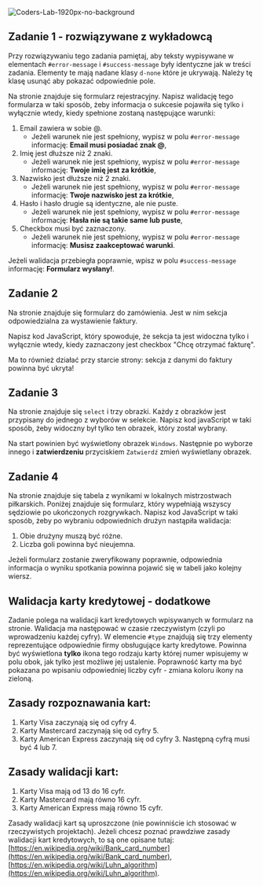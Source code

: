 ![Coders-Lab-1920px-no-background](https://user-images.githubusercontent.com/30623667/104709394-2cabee80-571f-11eb-9518-ea6a794e558e.png)


## Zadanie 1 - rozwiązywane z wykładowcą

Przy rozwiązywaniu tego zadania pamiętaj, aby teksty wypisywane w elementach ```#error-message``` i ```#success-message``` były identyczne jak w treści zadania. Elementy te mają nadane klasy `d-none` które je ukrywają. Należy tę klasę usunąć aby pokazać odpowiednie pole.

Na stronie znajduje się formularz rejestracyjny.
Napisz walidację tego formularza w taki sposób, żeby informacja o sukcesie pojawiła się tylko i wyłącznie wtedy, kiedy spełnione zostaną następujące warunki:

1. Email zawiera w sobie @.
    - Jeżeli warunek nie jest spełniony, wypisz w polu ```#error-message``` informację: **Email musi posiadać znak @**,
2. Imię jest dłuższe niż 2 znaki.
    - Jeżeli warunek nie jest spełniony, wypisz w polu ```#error-message``` informację: **Twoje imię jest za krótkie**,
3. Nazwisko jest dłuższe niż 2 znaki.
    - Jeżeli warunek nie jest spełniony, wypisz w polu ```#error-message``` informację: **Twoje nazwisko jest za krótkie**,
4. Hasło i hasło drugie są identyczne, ale nie puste.
    - Jeżeli warunek nie jest spełniony, wypisz w polu ```#error-message``` informację: **Hasła nie są takie same lub puste**,
5. Checkbox musi być zaznaczony.
    - Jeżeli warunek nie jest spełniony, wypisz w polu ```#error-message``` informację: **Musisz zaakceptować warunki**.

Jeżeli walidacja przebiegła poprawnie, wpisz w polu `#success-message` informację: **Formularz wysłany!**.



## Zadanie 2

Na stronie znajduje się formularz do zamówienia. Jest w nim sekcja odpowiedzialna za wystawienie faktury.

Napisz kod JavaScript, który spowoduje, że sekcja ta jest widoczna tylko i wyłącznie wtedy, kiedy zaznaczony jest checkbox "Chcę otrzymać fakturę".

Ma to również działać przy starcie strony: sekcja z danymi do faktury powinna być ukryta!



## Zadanie 3

Na stronie znajduje się `select` i trzy obrazki.
Każdy z obrazków jest przypisany do jednego z wyborów w selekcie. Napisz kod javaScript w taki sposób, żeby widoczny był tylko ten obrazek, który został wybrany.

Na start powinien być wyświetlony obrazek `Windows`. Następnie po wyborze innego i **zatwierdzeniu** przyciskiem `Zatwierdź` zmień wyświetlany obrazek.



## Zadanie 4

Na stronie znajduje się tabela z wynikami w lokalnych mistrzostwach piłkarskich. Poniżej znajduje się formularz, który wypełniają wszyscy sędziowie po ukończonych rozgrywkach.
Napisz kod JavaScript w taki sposób, żeby po wybraniu odpowiednich drużyn nastąpiła walidacja:
1. Obie drużyny muszą być różne.
2. Liczba goli powinna być nieujemna.

Jeżeli formularz zostanie zweryfikowany poprawnie, odpowiednia informacja o wyniku spotkania powinna pojawić się w tabeli jako kolejny wiersz.



## Walidacja karty kredytowej - dodatkowe

Zadanie polega na walidacji kart kredytowych wpisywanych w formularz na stronie. Walidacja ma następować w czasie rzeczywistym (czyli po wprowadzeniu każdej cyfry).
W elemencie `#type` znajdują się trzy elementy reprezentujące odpowiednie firmy obsługujące karty kredytowe. Powinna być wyświetlona **tylko** ikona tego rodzaju karty której numer wpisujemy w polu obok, jak tylko jest możliwe jej ustalenie. Poprawność karty ma być pokazana po wpisaniu odpowiedniej liczby cyfr - zmiana koloru ikony na zieloną.

## Zasady rozpoznawania kart:
1. Karty Visa zaczynają się od cyfry 4.
1. Karty Mastercard zaczynają się od cyfry 5.
1. Karty American Express zaczynają się od cyfry 3. Następną cyfrą musi być 4 lub 7.

## Zasady walidacji kart:
1. Karty Visa mają od 13 do 16 cyfr.
1. Karty Mastercard mają równo 16 cyfr.
1. Karty American Express mają równo 15 cyfr.

Zasady walidacji kart są uproszczone (nie powinniście ich stosować w rzeczywistych projektach).
Jeżeli chcesz poznać prawdziwe zasady walidacji kart kredytowych, to są one opisane tutaj:
[https://en.wikipedia.org/wiki/Bank_card_number](https://en.wikipedia.org/wiki/Bank_card_number), [https://en.wikipedia.org/wiki/Luhn_algorithm](https://en.wikipedia.org/wiki/Luhn_algorithm).

